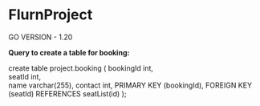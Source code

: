 # FlurnProject

GO VERSION - 1.20

**Query to create a table for booking:**

create table project.booking (
bookingId int,	
seatId	int,	
name	varchar(255),
contact	int,
PRIMARY KEY (bookingId),
FOREIGN KEY (seatId) REFERENCES seatList(id)
);
